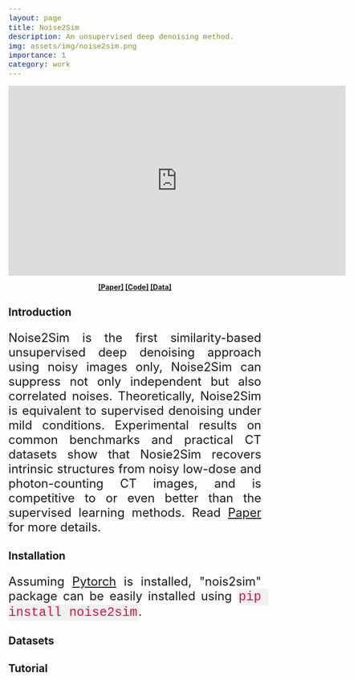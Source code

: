 ```yaml
---
layout: page
title: Noise2Sim
description: An unsupervised deep denoising method.
img: assets/img/noise2sim.png
importance: 1
category: work
---
```


<head>
<style>
code {
  font-family: Consolas,"courier new";
  color: crimson;
  background-color: #f1f1f1;
  padding: 2px;
  font-size: 105%;
}
</style>
</head>

<p align="center">
<iframe width="672" height="378" src="https://www.youtube.com/embed/G1RJV7h9YhE" title="YouTube video player" frameborder="0" allow="accelerometer; autoplay; clipboard-write; encrypted-media; gyroscope; picture-in-picture" allowfullscreen></iframe>
</p>

<p align="center">
<b>
<a href="https://arxiv.org/abs/2011.03384">[Paper]</a>  <a href="https://github.com/niuchuangnn/noise2sim">[Code]</a>  <a href="https://github.com/niuchuangnn/noise2sim">[Data]</a>
</b>
</p>


<h2>Introduction</h2>

<p style="text-align:justify;font-size:24px">
Noise2Sim is the first similarity-based unsupervised deep denoising approach using noisy images only,
Noise2Sim can suppress not only independent but also correlated noises.
Theoretically, Noise2Sim is equivalent to supervised denoising under mild conditions.
Experimental results on common benchmarks and practical CT datasets show that
Nosie2Sim recovers intrinsic structures from noisy low-dose and photon-counting CT images,
and is competitive to or even better than the supervised learning methods.
Read <a href="https://arxiv.org/abs/2011.03384">Paper</a> for more details.
</p>

<h2>Installation</h2>
<p style="text-align:justify;font-size:24px">
Assuming <a href="https://arxiv.org/abs/2011.03384">Pytorch</a> is installed,
"nois2sim" package can be easily installed using <code>pip install noise2sim</code>.
</p>

<h2>Datasets</h2>

<h2>Tutorial</h2>

